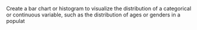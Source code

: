 Create a bar chart or histogram to visualize the distribution of a categorical or continuous variable, such as the distribution of ages or genders in a populat

